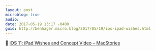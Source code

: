 ```yaml
---
layout: post
microblog: true
audio: 
date: 2017-05-19 13:17 -0400
guid: http://benhager.micro.blog/2017/05/19/ios-ipad-wishes.html
---
```

📱 [iOS 11: iPad Wishes and Concept Video – MacStories](https://www.macstories.net/stories/ios-11-ipad-wishes-and-concept-video/)
